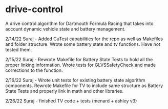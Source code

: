 # drive-control
A drive control algorithm for Dartmouth Formula Racing that takes into account dynamic vehicle state and battery management.

2/14/22
Suraj - Added CuTest capabilities for the repo as well as Makefiles and folder structure. Wrote some battery state and tv functions. Have not tested them.

2/15/22
Suraj - Rewrote Makefile for Battery State Tests to hold all the proper linking information. Wrote tests for GLVSSafetyCheck and made corrections to the function.

2/16/22
Suraj - Wrote unit tests for existing battery state algorithm components. Rewrote Makefile for TV to include same structure as Battery State Tests and properly link in math and other libraries.

2/26/22
Suraj - finished TV code + tests (menard + ashley v3)